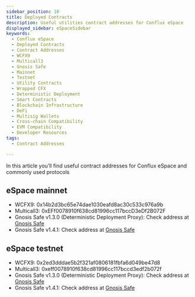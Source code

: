 ```yaml
---
sidebar_position: 10
title: Deployed Contracts
description: Useful utilities contract addresses for Conflux eSpace
displayed_sidebar: eSpaceSidebar
keywords:
  - Conflux eSpace
  - Deployed Contracts
  - Contract Addresses
  - WCFX9
  - Multicall3
  - Gnosis Safe
  - Mainnet
  - Testnet
  - Utility Contracts
  - Wrapped CFX
  - Deterministic Deployment
  - Smart Contracts
  - Blockchain Infrastructure
  - DeFi
  - Multisig Wallets
  - Cross-chain Compatibility
  - EVM Compatibility
  - Developer Resources
tags:
  - Contract Addresses

---
```


In this article you’ll find useful contract addresses for Conflux eSpace and commonly used protocols

## eSpace mainnet

* WCFX9: 0x14b2d3bc65e74dae1030eafd8ac30c533c976a9b
* Multicall3: 0xEFf0078910f638cd81996cc117bccD3eDf2B072F
* Gnosis Safe v1.3.0 (Deterministic Deployment Proxy): Check address at [Gnosis Safe](https://github.com/safe-global/safe-contracts/blob/main/CHANGELOG.md#version-130-libs0)
* Gnosis Safe v1.4.1: Check address at [Gnosis Safe](https://github.com/safe-global/safe-contracts/blob/main/CHANGELOG.md#version-141)

## eSpace testnet

* WCFX9: 0x2ed3dddae5b2f321af0806181fbfa6d049be47d8
* Multicall3: 0xeff0078910f638cd81996cc117bccd3edf2b072f
* Gnosis Safe v1.3.0 (Deterministic Deployment Proxy): Check address at [Gnosis Safe](https://github.com/safe-global/safe-contracts/blob/main/CHANGELOG.md#version-130-libs0)
* Gnosis Safe v1.4.1: Check address at [Gnosis Safe](https://github.com/safe-global/safe-contracts/blob/main/CHANGELOG.md#version-141)
